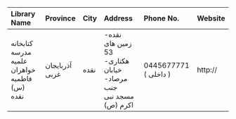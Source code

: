 | Library Name                                 | Province       | City   | Address                                                                | Phone No.             | Website   |
|:---------------------------------------------|:---------------|:-------|:-----------------------------------------------------------------------|:----------------------|:----------|
| کتابخانه مدرسه علمیه خواهران فاطمیه (س) نقده | آذربایجان غربی | نقده   | نقده- زمین های 53 هکتاری- خیابان مرصاد- جنب مسجد نبی اکرم (ص)          | 0445677771 ( داخلی  ) | http://   |